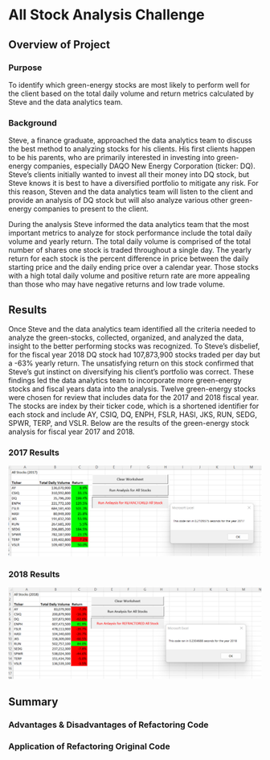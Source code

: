 # All Stock Analysis Challenge

## Overview of Project

### Purpose
To identify which green-energy stocks are most likely to perform well for the client based on the total daily volume and return metrics calculated by Steve and the data analytics team. 

### Background
Steve, a finance graduate, approached the data analytics team to discuss the best method to analyzing stocks for his clients. His first clients happen to be his parents, who are primarily interested in investing into green-energy companies, especially DAQO New Energy Corporation (ticker: DQ). Steve’s clients initially wanted to invest all their money into DQ stock, but Steve knows it is best to have a diversified portfolio to mitigate any risk. For this reason, Steven and the data analytics team will listen to the client and provide an analysis of DQ stock but will also analyze various other green-energy companies to present to the client.

During the analysis Steve informed the data analytics team that the most important metrics to analyze for stock performance include the total daily volume and yearly return. The total daily volume is comprised of the total number of shares one stock is traded throughout a single day. The yearly return for each stock is the percent difference in price between the daily starting price and the daily ending price over a calendar year. Those stocks with a high total daily volume and positive return rate are more appealing than those who may have negative returns and low trade volume.
## Results
Once Steve and the data analytics team identified all the criteria needed to analyze the green-stocks, collected, organized, and analyzed the data, insight to the better performing stocks was recognized. To Steve’s disbelief, for the fiscal year 2018 DQ stock had 107,873,900 stocks traded per day but a -63% yearly return. The unsatisfying return on this stock confirmed that Steve’s gut instinct on diversifying his client’s portfolio was correct. These findings led the data analytics team to incorporate more green-energy stocks and fiscal years data into the analysis. Twelve green-energy stocks were chosen for review that includes data for the 2017 and 2018 fiscal year. The stocks are index by their ticker code, which is a shortened identifier for each stock and include AY, CSIQ, DQ, ENPH, FSLR, HASI, JKS, RUN, SEDG, SPWR, TERP, and VSLR. Below are the results of the green-energy stock analysis for fiscal year 2017 and 2018.

### 2017 Results
![Screenshot](VBA_Challenge_2017.png)

### 2018 Results
![Screenshot](VBA_Challenge_2018.png)

## Summary

### Advantages & Disadvantages of Refactoring Code

### Application of Refactoring Original Code

